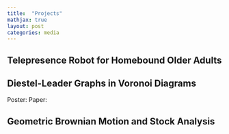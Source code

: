 ```yaml
---
title:  "Projects"
mathjax: true
layout: post
categories: media
---
```



## Telepresence Robot for Homebound Older Adults

## Diestel-Leader Graphs in Voronoi Diagrams
Poster:
<object data="../assets/MXM_Diestel_Leader_Voronoi.pdf" width="600" height="1000" type='application/pdf'></object>
Paper:
<object data="../assets/MXM_Paper_Diestel_Leader.pdf" width="600" height="1000" type='application/pdf'></object>
## Geometric Brownian Motion and Stock Analysis
